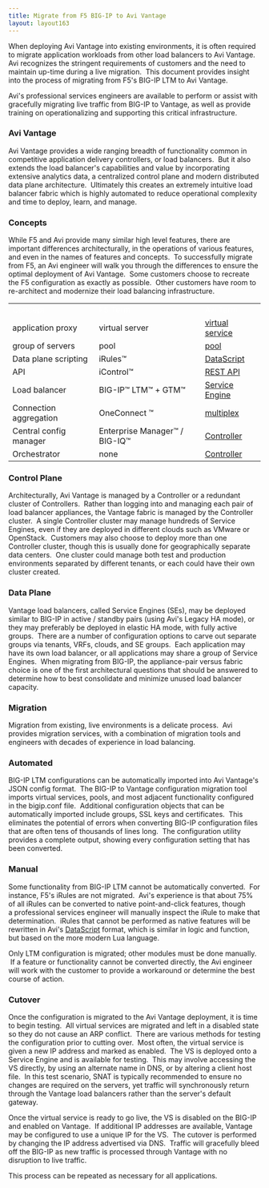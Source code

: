 ```yaml
---
title: Migrate from F5 BIG-IP to Avi Vantage
layout: layout163
---
```

When deploying Avi Vantage into existing environments, it is often required to migrate application workloads from other load balancers to Avi Vantage.  Avi recognizes the stringent requirements of customers and the need to maintain up-time during a live migration.  This document provides insight into the process of migrating from F5's BIG-IP LTM to Avi Vantage.

Avi's professional services engineers are available to perform or assist with gracefully migrating live traffic from BIG-IP to Vantage, as well as provide training on operationalizing and supporting this critical infrastructure.

### Avi Vantage

Avi Vantage provides a wide ranging breadth of functionality common in competitive application delivery controllers, or load balancers.  But it also extends the load balancer's capabilities and value by incorporating extensive analytics data, a centralized control plane and modern distributed data plane architecture.  Ultimately this creates an extremely intuitive load balancer fabric which is highly automated to reduce operational complexity and time to deploy, learn, and manage.

### Concepts

While F5 and Avi provide many similar high level features, there are important differences architecturally, in the operations of various features, and even in the names of features and concepts.  To successfully migrate from F5, an Avi engineer will walk you through the differences to ensure the optimal deployment of Avi Vantage.  Some customers choose to recreate the F5 configuration as exactly as possible.  Other customers have room to re-architect and modernize their load balancing infrastructure.

<table class=" table table-bordered table-hover">  
<tbody>          
<tr>    
<td><span style="color: white; font-size: medium;">Concept</span></td>
<td><span style="color: white; font-size: medium;">F5 Term</span></td>
<td><span style="color: white; font-size: medium;">Avi Term</span></td>
</tr>
<tr>    
<td>application proxy</td>
<td>virtual server</td>
<td><a href="{% vpath %}/architectural-overview/applications/virtual-services/create-virtual-service/">virtual service</a></td>
</tr>
<tr>    
<td>group of servers</td>
<td>pool</td>
<td><a href="{% vpath %}/architectural-overview/applications/pools/">pool</a></td>
</tr>
<tr>    
<td>Data plane scripting</td>
<td>iRules™</td>
<td><a href="{% vpath %}/datascript-guide/">DataScript</a></td>
</tr>
<tr>    
<td>API</td>
<td>iControl™</td>
<td><a href="/docs/latest/api-guide/overview.html">REST API</a></td>
</tr>
<tr>    
<td>Load balancer</td>
<td>BIG-IP™ LTM™ + GTM™</td>
<td><a href="{% vpath %}/architectural-overview/">Service Engine</a></td>
</tr>
<tr>    
<td>Connection aggregation</td>
<td>OneConnect ™</td>
<td><a href="{% vpath %}/connection-multiplex/">multiplex</a></td>
</tr>
<tr>    
<td>Central config manager</td>
<td>Enterprise Manager™ / BIG-IQ™</td>
<td><a href="{% vpath %}/architectural-overview/">Controller</a></td>
</tr>
<tr>    
<td>Orchestrator</td>
<td>none</td>
<td><a href="{% vpath %}/architectural-overview/">Controller</a></td>
</tr>
</tbody>
</table> 

### Control Plane

Architecturally, Avi Vantage is managed by a Controller or a redundant cluster of Controllers.  Rather than logging into and managing each pair of load balancer appliances, the Vantage fabric is managed by the Controller cluster.  A single Controller cluster may manage hundreds of Service Engines, even if they are deployed in different clouds such as VMware or OpenStack.  Customers may also choose to deploy more than one Controller cluster, though this is usually done for geographically separate data centers.  One cluster could manage both test and production environments separated by different tenants, or each could have their own cluster created.

### Data Plane

Vantage load balancers, called Service Engines (SEs), may be deployed similar to BIG-IP in active / standby pairs (using Avi's Legacy HA mode), or they may preferably be deployed in elastic HA mode, with fully active groups.  There are a number of configuration options to carve out separate groups via tenants, VRFs, clouds, and SE groups.  Each application may have its own load balancer, or all applications may share a group of Service Engines.  When migrating from BIG-IP, the appliance-pair versus fabric choice is one of the first architectural questions that should be answered to determine how to best consolidate and minimize unused load balancer capacity.

### Migration

Migration from existing, live environments is a delicate process.  Avi provides migration services, with a combination of migration tools and engineers with decades of experience in load balancing.

### Automated

BIG-IP LTM configurations can be automatically imported into Avi Vantage's JSON config format.  The BIG-IP to Vantage configuration migration tool imports virtual services, pools, and most adjacent functionality configured in the bigip.conf file.  Additional configuration objects that can be automatically imported include groups, SSL keys and certificates.  This eliminates the potential of errors when converting BIG-IP configuration files that are often tens of thousands of lines long.  The configuration utility provides a complete output, showing every configuration setting that has been converted.

### Manual

Some functionality from BIG-IP LTM cannot be automatically converted.  For instance, F5's iRules are not migrated.  Avi's experience is that about 75% of all iRules can be converted to native point-and-click features, though a professional services engineer will manually inspect the iRule to make that determination.  iRules that cannot be performed as native features will be rewritten in Avi's <a href="{% vpath %}/datascript-guide/">DataScript</a> format, which is similar in logic and function, but based on the more modern Lua language.

Only LTM configuration is migrated; other modules must be done manually.  If a feature or functionality cannot be converted directly, the Avi engineer will work with the customer to provide a workaround or determine the best course of action.

### Cutover

Once the configuration is migrated to the Avi Vantage deployment, it is time to begin testing.  All virtual services are migrated and left in a disabled state so they do not cause an ARP conflict.  There are various methods for testing the configuration prior to cutting over.  Most often, the virtual service is given a new IP address and marked as enabled.  The VS is deployed onto a Service Engine and is available for testing.  This may involve accessing the VS directly, by using an alternate name in DNS, or by altering a client host file.  In this test scenario, SNAT is typically recommended to ensure no changes are required on the servers, yet traffic will synchronously return through the Vantage load balancers rather than the server's default gateway.

Once the virtual service is ready to go live, the VS is disabled on the BIG-IP and enabled on Vantage.  If additional IP addresses are available, Vantage may be configured to use a unique IP for the VS.  The cutover is performed by changing the IP address advertised via DNS.  Traffic will gracefully bleed off the BIG-IP as new traffic is processed through Vantage with no disruption to live traffic.

This process can be repeated as necessary for all applications.

 

 
